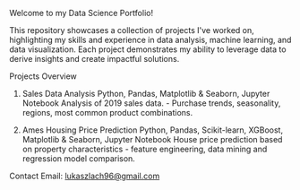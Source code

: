Welcome to my Data Science Portfolio!

This repository showcases a collection of projects I've worked on, highlighting my skills and experience in data analysis, machine learning, and data visualization. Each project demonstrates my ability to leverage data to derive insights and create impactful solutions.

Projects Overview

1. Sales Data Analysis
	Python, Pandas, Matplotlib & Seaborn, Jupyter Notebook
	Analysis of 2019 sales data. - Purchase trends, seasonality, regions, most common product combinations.
   

2. Ames Housing Price Prediction
	Python, Pandas, Scikit-learn, XGBoost, Matplotlib & Seaborn, Jupyter Notebook
 	House price prediction based on property characteristics - feature engineering, data mining and regression model comparison.


Contact
Email: lukaszlach96@gmail.com